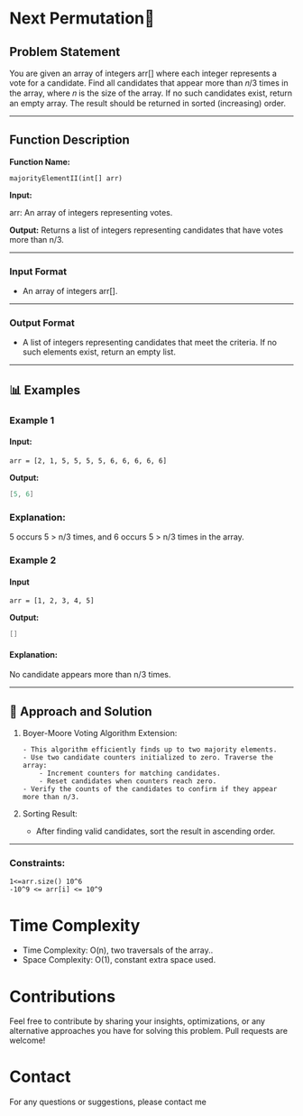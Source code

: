 # Next Permutation🔄

## Problem Statement

You are given an array of integers arr[] where each integer represents a vote for a candidate. Find all candidates that appear more than 𝑛/3 times in the array, where 𝑛 is the size of the array. If no such candidates exist, return an empty array. The result should be returned in sorted (increasing) order.

---

## Function Description

**Function Name:**

```
majorityElementII(int[] arr)
```

**Input:**

arr: An array of integers representing votes.

**Output:**
Returns a list of integers representing candidates that have votes more than n/3.

---

### **Input Format**

- An array of integers arr[].

---

### **Output Format**

- A list of integers representing candidates that meet the criteria. If no such elements exist, return an empty list.

---

## 📊 Examples

### Example 1

#### Input:

```
arr = [2, 1, 5, 5, 5, 5, 6, 6, 6, 6, 6]

```

**Output:**

```java
[5, 6]
```

### Explanation:

5 occurs 5 > n/3 times, and 6 occurs 5 > n/3 times in the array.

### Example 2

#### Input

```
arr = [1, 2, 3, 4, 5]
```

**Output:**

```java
[]
```

#### Explanation:

No candidate appears more than n/3 times.

---

## 🧠 Approach and Solution

1.  Boyer-Moore Voting Algorithm Extension:

        - This algorithm efficiently finds up to two majority elements.
        - Use two candidate counters initialized to zero. Traverse the array:
            - Increment counters for matching candidates.
            - Reset candidates when counters reach zero.
        - Verify the counts of the candidates to confirm if they appear more than n/3.

2.  Sorting Result:

    - After finding valid candidates, sort the result in ascending order.

---

### Constraints:

```
1<=arr.size() 10^6
-10^9 <= arr[i] <= 10^9
```

# Time Complexity

- Time Complexity: O(n), two traversals of the array..
- Space Complexity: O(1), constant extra space used.

# Contributions

Feel free to contribute by sharing your insights, optimizations, or any alternative approaches you have for solving this problem. Pull requests are welcome!

# Contact

For any questions or suggestions, please contact me
